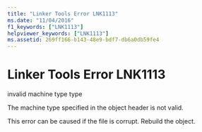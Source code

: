 ```yaml
---
title: "Linker Tools Error LNK1113"
ms.date: "11/04/2016"
f1_keywords: ["LNK1113"]
helpviewer_keywords: ["LNK1113"]
ms.assetid: 269ff166-b143-48e9-bdf7-db6a0db59fe4
---
```

# Linker Tools Error LNK1113

invalid machine type type

The machine type specified in the object header is not valid.

This error can be caused if the file is corrupt. Rebuild the object.